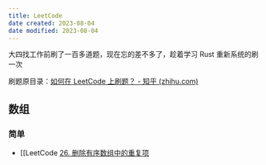 ```yaml
---
title: LeetCode
date created: 2023-08-04
date modified: 2023-08-04
---
```


大四找工作前刷了一百多道题，现在忘的差不多了，趁着学习 Rust 重新系统的刷一次

刷题原目录：[如何在 LeetCode 上刷题？ - 知乎 (zhihu.com)](https://www.zhihu.com/question/266888066/answer/2828886867)

## 数组

### 简单

- [[LeetCode [26. 删除有序数组中的重复项](https://leetcode.cn/problems/remove-duplicates-from-sorted-array/)